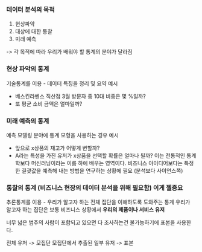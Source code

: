 ### 데이터 분석의 목적
1. 현상파악
2. 대상에 대한 통찰
3. 미래 예측

-> 각 목적에 따라 우리가 배워야 할 통계의 분야가 달라짐

### 현상 파악의 통계
기술통계를 이용 - 데이터 특징을 정리 및 요약
예시 
- 베스킨라벤스 직산점 3월 방문자 중 10대 비중은 몇 %일까? 
- 또 평균 소비 금액은 얼마일까?

### 미래 예측의 통계
예측 모델링 분야에 통계 모형을 사용하는 경우
예시
- 앞으로 x상품의 재고가 어떻게 변할까? 
- A라는 특성을 가진 유저가 x상품을 선택할 확률은 얼마나 될까?
이는 전통적인 통계학보다 머신러닝이라는 이름 하에 배우는 영역이다.
비즈니스 아이디어보다는 특정한 결괏값을 예측해 내는 방법을 연구하는 상황에 필요
(분석보다 사이언스쪽)


### 통찰의 통계 (비즈니스 현장의 데이터 분석을 위해 필요함) **이게 젤중요**
추론통계를 이용 - 우리가 알고자 하는 전체 집단을 이해하도록 도와주는 통계
우리가 알고자 하는 집단은 보통 비즈니스 상황에서 **우리의 제품이나 서비스 유저**

너무 넓은 범주의 사람이 포함되고 있으면 다 조사하는건 불가능하기에 표본을 사용한다.

전체 유저 -> 모집단
모집단에서 추출된 일부 유저 -> 표본


